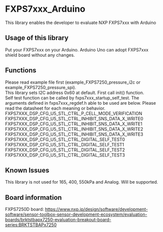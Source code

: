 # FXPS7xxx_Arduino
This library enables the developer to evaluate NXP FXPS7xxx with Arduino

## Usage of this library
Put your FXPS7xxx on your Arduino. Arduino Uno can adopt FXPS7xxx shield board without any changes.

## Functions
Please read example file first (example_FXPS7250_pressure_i2c or example_FXPS7250_pressure_spi).  
This library sets I2C address 0x60 at default.
First call init() function.  
Self test function can be called by fxps7xxx_startup_self_test. The arguments defined in fxps7xxx_regdef.h able to be used are below. Please read the datasheet for each meaning or behavior.  
FXPS7XXX_DSP_CFG_U5_STL_CTRL_P_CELL_MODE_VERIFICATION  
FXPS7XXX_DSP_CFG_U5_STL_CTRL_INHIBIT_SNS_DATA_X_WRITE0  
FXPS7XXX_DSP_CFG_U5_STL_CTRL_INHIBIT_SNS_DATA_X_WRITE1  
FXPS7XXX_DSP_CFG_U5_STL_CTRL_INHIBIT_SNS_DATA_X_WRITE2  
FXPS7XXX_DSP_CFG_U5_STL_CTRL_INHIBIT_SNS_DATA_X_WRITE3  
FXPS7XXX_DSP_CFG_U5_STL_CTRL_DIGITAL_SELF_TEST0  
FXPS7XXX_DSP_CFG_U5_STL_CTRL_DIGITAL_SELF_TEST1  
FXPS7XXX_DSP_CFG_U5_STL_CTRL_DIGITAL_SELF_TEST2  
FXPS7XXX_DSP_CFG_U5_STL_CTRL_DIGITAL_SELF_TEST3  

## Known Issues
This library is not used for 165, 400, 550kPa and Analog. Will be supported.

## Board information
FXPS7250D board: https://www.nxp.jp/design/software/development-software/sensor-toolbox-sensor-development-ecosystem/evaluation-boards/brktstbapx7250-evaluation-breakout-board-series:BRKTSTBAPx7250
